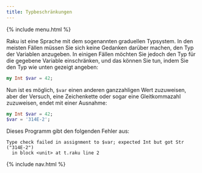 ```yaml
---
title: Typbeschränkungen
---
```


{% include menu.html %}

Raku ist eine Sprache mit dem sogenannten graduellen Typsystem. In den meisten Fällen müssen Sie sich keine Gedanken darüber machen, den Typ der Variablen anzugeben. In einigen Fällen möchten Sie jedoch den Typ für die gegebene Variable einschränken, und das können Sie tun, indem Sie den Typ wie unten gezeigt angeben:

```raku
my Int $var = 42;
```

Nun ist es möglich, `$var` einen anderen ganzzahligen Wert zuzuweisen, aber der Versuch, eine Zeichenkette oder sogar eine Gleitkommazahl zuzuweisen, endet mit einer Ausnahme:

```raku
my Int $var = 42;
$var = '314E-2';
```

Dieses Programm gibt den folgenden Fehler aus:

    Type check failed in assignment to $var; expected Int but got Str ("314E-2")
      in block <unit> at t.raku line 2

{% include nav.html %}